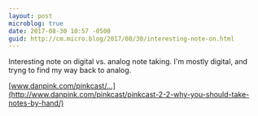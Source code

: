 ```yaml
---
layout: post
microblog: true
date: 2017-08-30 10:57 -0500
guid: http://cm.micro.blog/2017/08/30/interesting-note-on.html
---
```

Interesting note on digital vs. analog note taking. I'm mostly digital, and tryng to find my way back to analog. 

[www.danpink.com/pinkcast/...](http://www.danpink.com/pinkcast/pinkcast-2-2-why-you-should-take-notes-by-hand/)
